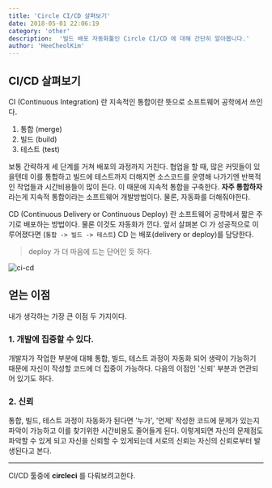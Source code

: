 ```yaml
---
title: 'Circle CI/CD 살펴보기'
date: 2018-05-01 22:06:19
category: 'other'
description:  '빌드 배포 자동화툴인 Circle CI/CD 에 대해 간단히 알아봅니다.'
author: 'HeeCheolKim'
---
```


## CI/CD 살펴보기

CI (Continuous Integration) 란 지속적인 통합이란 뜻으로 소프트웨어 공학에서 쓰인다.

1. 통합 (merge)
2. 빌드 (build)
3. 테스트 (test)

보통 간략하게 세 단계를 거쳐 배포의 과정까지 거친다. 협업을 할 때, 많은 커밋들이 있을텐데 이를 통합하고 빌드에 테스트까지 더해지면 소스코드를 운영해 나가기엔 반복적인 작업들과 시간비용들이 많이 든다. 이 때문에 지속적 통합을 구축한다. **자주 통합하자** 라는게 지속적 통합이라는 소프트웨어 개발방법이다. 물론, 자동화를 더해줘야한다.

CD (Continuous Delivery or Continuous Deploy) 란 소프트웨어 공학에서 짧은 주기로 배포하는 방법이다. 물론 이것도 자동화가 낀다. 앞서 살펴본 CI 가 성공적으로 이루어졌다면 (`통합 -> 빌드 -> 테스트`) CD 는 배포(delivery or deploy)를 담당한다.

> deploy 가 더 마음에 드는 단어인 듯 하다.

![ci-cd](https://circleci.com/docs/assets/img/docs/arch.png)

## 얻는 이점

내가 생각하는 가장 큰 이점 두 가지이다.

### 1. 개발에 집중할 수 있다.

개발자가 작업한 부분에 대해 통합, 빌드, 테스트 과정이 자동화 되어 생략이 가능하기 때문에 자신이 작성할 코드에 더 집중이 가능하다. 다음의 이점인 '신뢰' 부분과 연관되어 있기도 하다.

### 2. 신뢰

통합, 빌드, 테스트 과정이 자동화가 된다면 '누가', '언제' 작성한 코드에 문제가 있는지 파악이 가능하고 이를 찾기위한 시간비용도 줄어들게 된다. 이렇게되면 자신의 문제점도 파악할 수 있게 되고 자신을 신뢰할 수 있게되는데 서로의 신뢰는 자신의 신뢰로부터 발생된다고 본다.


---

CI/CD 툴중에 **circleci** 를 다뤄보려고한다.
